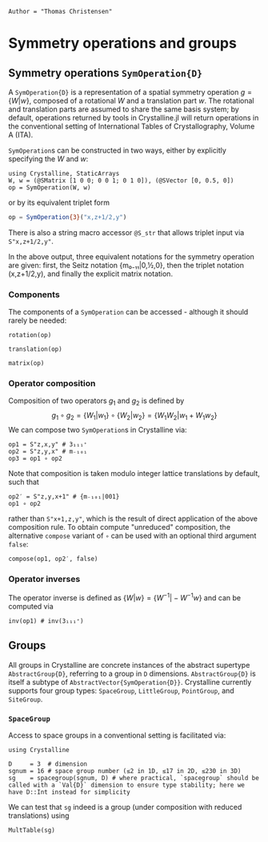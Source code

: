 ```@meta
Author = "Thomas Christensen"
```

# Symmetry operations and groups

## Symmetry operations `SymOperation{D}`

A `SymOperation{D}` is a representation of a spatial symmetry operation $g=\{W|w\}$, composed of a rotational $W$ and a translation part $w$.
The rotational and translation parts are assumed to share the same basis system; by default, operations returned by tools in Crystalline.jl will return operations in the conventional setting of International Tables of Crystallography, Volume A (ITA).

`SymOperation`s can be constructed in two ways, either by explicitly specifying the $W$ and $w$:

```@example operations
using Crystalline, StaticArrays
W, w = (@SMatrix [1 0 0; 0 0 1; 0 1 0]), (@SVector [0, 0.5, 0])
op = SymOperation(W, w)
```
or by its equivalent triplet form
```julia
op = SymOperation{3}("x,z+1/2,y")
```
There is also a string macro accessor `@S_str` that allows triplet input via `S"x,z+1/2,y"`.

In the above output, three equivalent notations for the symmetry operation are given: first, the Seitz notation {m₀₋₁₁|0,½,0}, then the triplet notation (x,z+1/2,y), and finally the explicit matrix notation.

### Components
The components of a `SymOperation` can be accessed - although it should rarely be needed:
```@example operations
rotation(op)
```
```@example operations
translation(op)
```
```@example operations
matrix(op)
```

### Operator composition
Composition of two operators $g_1$ and $g_2$ is defined by 
$$
g_1 ∘ g_2 = \{W_1|w_1\}∘\{W_2|w_2\} = \{W_1W_2|w_1 + W_1w_2\}
$$
We can compose two `SymOperation`s in Crystalline via:
```@example operations
op1 = S"z,x,y" # 3₁₁₁⁺
op2 = S"z,y,x" # m₋₁₀₁
op3 = op1 ∘ op2
```
Note that composition is taken modulo integer lattice translations by default, such that
```@example operations
op2′ = S"z,y,x+1" # {m₋₁₀₁|001}
op1 ∘ op2
```
rather than `S"x+1,z,y"`, which is the result of direct application of the above composition rule.
To obtain compute "unreduced" composition, the alternative `compose` variant of `∘` can be used with an optional third argument `false`:
```@example operations
compose(op1, op2′, false)
```

### Operator inverses
The operator inverse is defined as $\{W|w\} = \{W^{-1}|-W^{-1}w\}$ and can be computed via
```@example operations
inv(op1) # inv(3₁₁₁⁺)
```

## Groups
All groups in Crystalline are concrete instances of the abstract supertype `AbstractGroup{D}`, referring to a group in `D` dimensions. `AbstractGroup{D}` is itself a subtype of `AbstractVector{SymOperation{D}}`.
Crystalline currently supports four group types: `SpaceGroup`, `LittleGroup`, `PointGroup`, and `SiteGroup`.

### `SpaceGroup`

Access to space groups in a conventional setting is facilitated via:
```@example spacegroup
using Crystalline

D     = 3  # dimension
sgnum = 16 # space group number (≤2 in 1D, ≤17 in 2D, ≤230 in 3D)
sg    = spacegroup(sgnum, D) # where practical, `spacegroup` should be called with a `Val{D}` dimension to ensure type stability; here we have D::Int instead for simplicity
```
We can test that `sg` indeed is a group (under composition with reduced translations) using
```@example spacegroup
MultTable(sg)
```